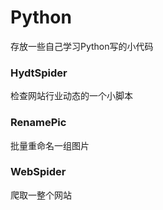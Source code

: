# Python
存放一些自己学习Python写的小代码

### HydtSpider
检查网站行业动态的一个小脚本

### RenamePic
批量重命名一组图片

### WebSpider
爬取一整个网站
